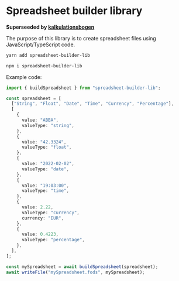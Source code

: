 # Spreadsheet builder library

**Superseeded by [kalkulationsbogen](https://github.com/fwilhe2/kalkulationsbogen)**

The purpose of this library is to create spreadsheet files using JavaScript/TypeScript code.

```bash
yarn add spreadsheet-builder-lib
```

```bash
npm i spreadsheet-builder-lib
```

Example code:

```typescript
import { buildSpreadsheet } from "spreadsheet-builder-lib";

const spreadsheet = [
  ["String", "Float", "Date", "Time", "Currency", "Percentage"],
  [
    {
      value: "ABBA",
      valueType: "string",
    },
    {
      value: "42.3324",
      valueType: "float",
    },
    {
      value: "2022-02-02",
      valueType: "date",
    },
    {
      value: "19:03:00",
      valueType: "time",
    },
    {
      value: 2.22,
      valueType: "currency",
      currency: "EUR",
    },
    {
      value: 0.4223,
      valueType: "percentage",
    },
  ],
];

const mySpreadsheet = await buildSpreadsheet(spreadsheet);
await writeFile("mySpreadsheet.fods", mySpreadsheet);
```
